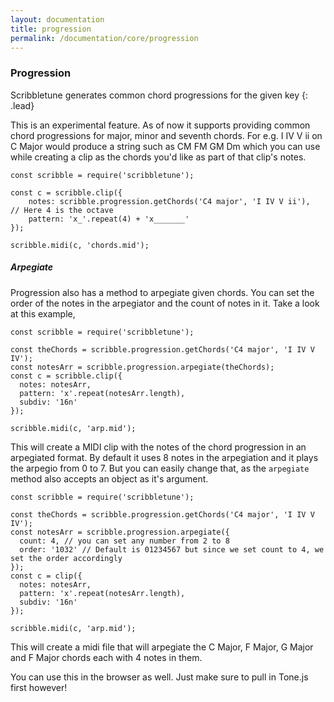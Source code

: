 ```yaml
---
layout: documentation
title: progression
permalink: /documentation/core/progression
---
```


### Progression
Scribbletune generates common chord progressions for the given key
{: .lead}

This is an experimental feature. As of now it supports providing common chord progressions for major, minor and seventh chords. For e.g. I IV V ii on C Major would produce a string such as CM FM GM Dm which you can use while creating a clip as the chords you'd like as part of that clip's notes.

```
const scribble = require('scribbletune');

const c = scribble.clip({
	notes: scribble.progression.getChords('C4 major', 'I IV V ii'),  // Here 4 is the octave
	pattern: 'x_'.repeat(4) + 'x_______'
});

scribble.midi(c, 'chords.mid');
```

##### Arpegiate
Progression also has a method to arpegiate given chords. You can set the order of the notes in the arpegiator and the count of notes in it. Take a look at this example,

```
const scribble = require('scribbletune');

const theChords = scribble.progression.getChords('C4 major', 'I IV V IV');
const notesArr = scribble.progression.arpegiate(theChords);
const c = scribble.clip({
  notes: notesArr,
  pattern: 'x'.repeat(notesArr.length),
  subdiv: '16n'
});

scribble.midi(c, 'arp.mid');
```

This will create a MIDI clip with the notes of the chord progression in an arpegiated format. By default it uses 8 notes in the arpegiation and it plays the arpegio from 0 to 7. But you can easily change that, as the `arpegiate` method also accepts an object as it's argument.

```
const scribble = require('scribbletune');

const theChords = scribble.progression.getChords('C4 major', 'I IV V IV');
const notesArr = scribble.progression.arpegiate({
  count: 4, // you can set any number from 2 to 8
  order: '1032' // Default is 01234567 but since we set count to 4, we set the order accordingly
});
const c = clip({
  notes: notesArr,
  pattern: 'x'.repeat(notesArr.length),
  subdiv: '16n'  
});

scribble.midi(c, 'arp.mid');
```

This will create a midi file that will arpegiate the C Major, F Major, G Major and F Major chords each with 4 notes in them. 

You can use this in the browser as well. Just make sure to pull in Tone.js first however!


